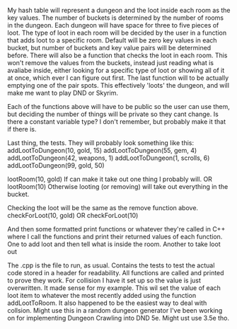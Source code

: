 My hash table will represent a dungeon and the loot inside each room as the key values. The number of buckets is determined by the number of rooms in the dungeon.
Each dungeon will have space for three to five pieces of loot. The type of loot in each room will be decided by the user in a function that adds loot to a specific 
room.
Default will be zero key values in each bucket, but number of buckets and key value pairs will be determined before.
There will also be a function that checks the loot in each room. This won't remove the values from the buckets, instead just reading what is avaliabe inside, either 
looking for a specific type of loot or showing all of it at once, which ever I can figure out first.
The last function will to be actually emptying one of the pair spots. This effectively 'loots' the dungeon, and will make me want to play DND or Skyrim.

Each of the functions above will have to be public so the user can use them, but deciding the number of things will be private so they cant change. Is there a 
constant variable type? I don't remember, but probably make it that if there is.

Last thing, the tests. They will probably look something like this:
addLootToDungeon(10, gold, 15)
addLootToDungeon(55, gem, 4)
addLootToDungeon(42, weapons, 1)
addLootToDungeon(1, scrolls, 6)
addLootToDungeon(99, gold, 50)

lootRoom(10, gold) If can make it take out one thing I probably will.
OR 
lootRoom(10) Otherwise looting (or removing) will take out everything in the bucket.

Checking the loot will be the same as the remove function above.
checkForLoot(10, gold)
OR 
checkForLoot(10)

And then some formatted print functions or whatever they're called in C++ where I call the functions and print
their returned values of each function.
One to add loot and then tell what is inside the room.
Another to take loot out 

The .cpp is the file to run, as usual. Contains the tests to test the actual code stored in a header for readability. All functions are called and printed to prove 
they work. 
For collision I have it set up so the value is just overwritten. It made sense for my example. This wil set the value of each loot item to whatever the most recently
added using the function addLootToRoom. It also happened to be the easiest way to deal with collsion. Might use this in a random dungeon generator I've been working
on for implementing Dungeon Crawling into DND 5e. Might ust use 3.5e tho.
